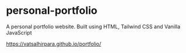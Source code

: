 # personal-portfolio
A personal portfolio website. Built using HTML, Tailwind CSS and Vanilla JavaScript



https://vatsalhirpara.github.io/portfolio/
